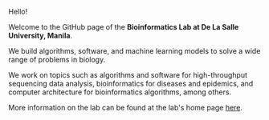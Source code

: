 Hello! 

Welcome to the GitHub page of the **Bioinformatics Lab at De La Salle University, Manila**.

We build algorithms, software, and machine learning models to solve a wide range of problems in biology.

We work on topics such as algorithms and software for high-throughput sequencing data analysis, bioinformatics for diseases and epidemics, and computer architecture for bioinformatics algorithms, among others.

More information on the lab can be found at the lab's home page [here](https://www.bioinfodlsu.com).
